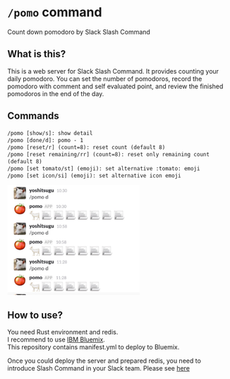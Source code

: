 # `/pomo` command
Count down pomodoro by Slack Slash Command

## What is this?
This is a web server for Slack Slash Command. It provides counting your daily pomodoro. You can set the number of pomodoros, record the pomodoro with comment and self evaluated point, and review the finished pomodoros in the end of the day.

## Commands
```
/pomo [show/s]: show detail
/pomo [done/d]: pomo - 1
/pomo [reset/r] (count=8): reset count (default 8)
/pomo [reset remaining/rr] (count=8): reset only remaining count (default 8)
/pomo [set tomato/st] (emoji): set alternative :tomato: emoji
/pomo [set icon/si] (emoji): set alternative icon emoji
```

<img src="https://github.com/yoshitsugu/slash-pomo/blob/master/images/pomo_example.jpg" alt="slash pomo command" width="300" >

## How to use?
You need Rust environment and redis.  
I recommend to use [IBM Bluemix](https://console.bluemix.net/registration/).  
This repository contains manifest.yml to deploy to Bluemix.  
  
Once you could deploy the server and prepared redis, you need to introduce Slash Command in your Slack team. Please see [here](https://api.slack.com/slash-commands)
